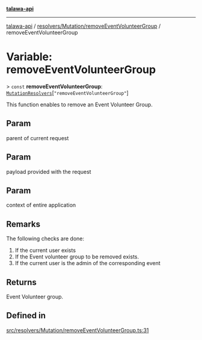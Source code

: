 [**talawa-api**](../../../../README.md)

***

[talawa-api](../../../../modules.md) / [resolvers/Mutation/removeEventVolunteerGroup](../README.md) / removeEventVolunteerGroup

# Variable: removeEventVolunteerGroup

\> `const` **removeEventVolunteerGroup**: [`MutationResolvers`](../../../../types/generatedGraphQLTypes/type-aliases/MutationResolvers.md)\[`"removeEventVolunteerGroup"`\]

This function enables to remove an Event Volunteer Group.

## Param

parent of current request

## Param

payload provided with the request

## Param

context of entire application

## Remarks

The following checks are done:
1. If the current user exists
2. If the Event volunteer group to be removed exists.
3. If the current user is the admin of the corresponding event

## Returns

Event Volunteer group.

## Defined in

[src/resolvers/Mutation/removeEventVolunteerGroup.ts:31](https://github.com/PalisadoesFoundation/talawa-api/blob/039b0f127fb8caa46d57186ab4b3bb27fe150903/src/resolvers/Mutation/removeEventVolunteerGroup.ts#L31)
